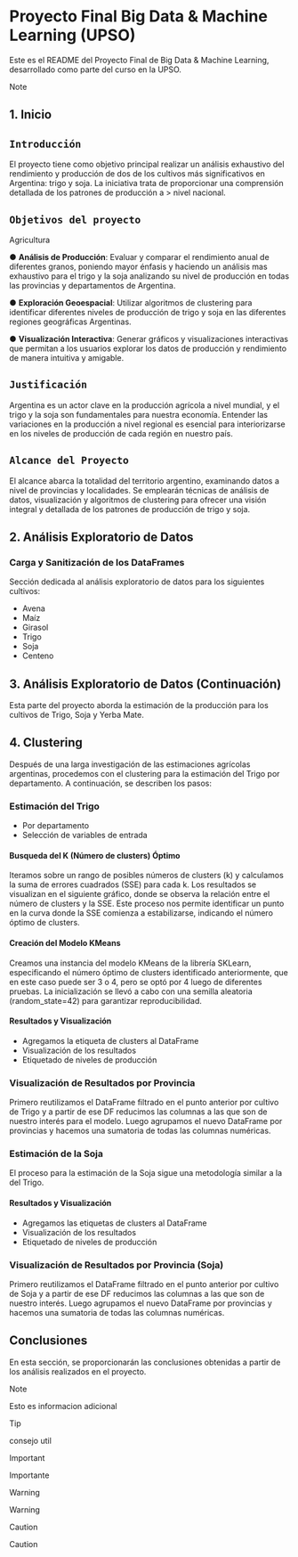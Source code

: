 # Proyecto Final Big Data & Machine Learning (UPSO)

Este es el README del Proyecto Final de Big Data & Machine Learning, desarrollado como parte del curso en la UPSO.

> [!NOTE]
>
> ## 1. Inicio
> ## `Introducción`
> El proyecto tiene como objetivo principal realizar un análisis exhaustivo del rendimiento y producción de dos de los cultivos más significativos en Argentina: trigo y soja. La iniciativa trata de proporcionar una comprensión detallada de los patrones de producción a > nivel nacional.
>
>## `Objetivos del proyecto`
>
>Agricultura
>
>● **Análisis de Producción**: Evaluar y comparar el rendimiento anual de diferentes granos, poniendo mayor énfasis y haciendo un análisis mas exhaustivo para el trigo y la soja analizando su nivel de producción en todas las provincias y departamentos de Argentina.
>
>● **Exploración Geoespacial**: Utilizar algoritmos de clustering para identificar diferentes niveles de producción de trigo y soja en las diferentes regiones geográficas Argentinas.
>
>● **Visualización Interactiva**: Generar gráficos y visualizaciones interactivas que permitan a los usuarios explorar los datos de producción y rendimiento de manera intuitiva y amigable.


## `Justificación`
Argentina es un actor clave en la producción agrícola a nivel mundial, y el trigo y la soja son fundamentales para nuestra economía. Entender las variaciones en la producción a nivel regional es esencial para interiorizarse en los niveles de producción de cada región en nuestro país.


## `Alcance del Proyecto`
El alcance abarca la totalidad del territorio argentino, examinando datos a nivel de provincias y localidades. Se emplearán técnicas de análisis de datos, visualización y algoritmos de clustering para ofrecer una visión integral y detallada de los patrones de producción de trigo y soja.

## 2. Análisis Exploratorio de Datos

### Carga y Sanitización de los DataFrames

Sección dedicada al análisis exploratorio de datos para los siguientes cultivos:
- Avena
- Maíz
- Girasol
- Trigo
- Soja
- Centeno

## 3. Análisis Exploratorio de Datos (Continuación)

Esta parte del proyecto aborda la estimación de la producción para los cultivos de Trigo, Soja y Yerba Mate.

## 4. Clustering

Después de una larga investigación de las estimaciones agrícolas argentinas, procedemos con el clustering para la estimación del Trigo por departamento. A continuación, se describen los pasos:

### Estimación del Trigo

- Por departamento
- Selección de variables de entrada

#### Busqueda del K (Número de clusters) Óptimo

Iteramos sobre un rango de posibles números de clusters (k) y calculamos la suma de errores cuadrados (SSE) para cada k. Los resultados se visualizan en el siguiente gráfico, donde se observa la relación entre el número de clusters y la SSE. Este proceso nos permite identificar un punto en la curva donde la SSE comienza a estabilizarse, indicando el número óptimo de clusters.

#### Creación del Modelo KMeans

Creamos una instancia del modelo KMeans de la librería SKLearn, especificando el número óptimo de clusters identificado anteriormente, que en este caso puede ser 3 o 4, pero se optó por 4 luego de diferentes pruebas. La inicialización se llevó a cabo con una semilla aleatoria (random_state=42) para garantizar reproducibilidad.

#### Resultados y Visualización

- Agregamos la etiqueta de clusters al DataFrame
- Visualización de los resultados
- Etiquetado de niveles de producción

### Visualización de Resultados por Provincia

Primero reutilizamos el DataFrame filtrado en el punto anterior por cultivo de Trigo y a partir de ese DF reducimos las columnas a las que son de nuestro interés para el modelo. Luego agrupamos el nuevo DataFrame por provincias y hacemos una sumatoria de todas las columnas numéricas.

### Estimación de la Soja

El proceso para la estimación de la Soja sigue una metodología similar a la del Trigo.

#### Resultados y Visualización

- Agregamos las etiquetas de clusters al DataFrame
- Visualización de los resultados
- Etiquetado de niveles de producción

### Visualización de Resultados por Provincia (Soja)

Primero reutilizamos el DataFrame filtrado en el punto anterior por cultivo de Soja y a partir de ese DF reducimos las columnas a las que son de nuestro interés. Luego agrupamos el nuevo DataFrame por provincias y hacemos una sumatoria de todas las columnas numéricas.

## Conclusiones

En esta sección, se proporcionarán las conclusiones obtenidas a partir de los análisis realizados en el proyecto.



> [!NOTE]
> Esto es informacion adicional

> [!TIP]
> consejo util

> [!IMPORTANT]
> Importante
 
> [!WARNING]
> Warning

> [!CAUTION]
> Caution
